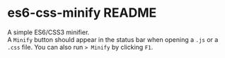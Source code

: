 # es6-css-minify README

A simple ES6/CSS3 minifier.  
A `Minify` button should appear in the status bar when opening a `.js` or a `.css` file. You can also run `> Minify` by clicking `F1`.
